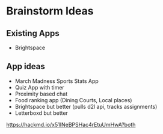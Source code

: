 # Brainstorm Ideas

## Existing Apps
- Brightspace


## App ideas
- March Madness Sports Stats App
- Quiz App with timer
- Proximity based chat
- Food ranking app (Dining Courts, Local places)
- Brightspace but better (pulls d2l api, tracks assignments)
- Letterboxd but better


https://hackmd.io/x51INeBPSHac4rEtuUmHwA?both
